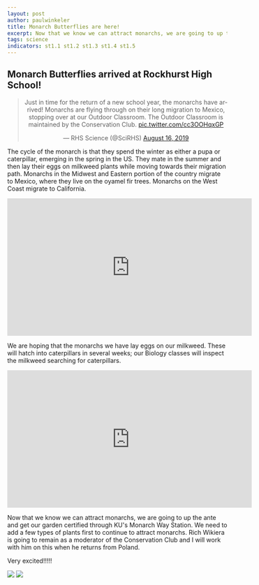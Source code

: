 ```yaml
---
layout: post
author: paulwinkeler
title: Monarch Butterflies are here!
excerpt: Now that we know we can attract monarchs, we are going to up the ante and get our garden certified through KU's Monarch Way Station.  We need to add a few types of plants first to continue to attract monarchs. Very exciting!!!!!
tags: science 
indicators: st1.1 st1.2 st1.3 st1.4 st1.5
---
```


## Monarch Butterflies arrived at Rockhurst High School!
<center>
<blockquote class="twitter-tweet"><p lang="en" dir="ltr">Just in time for the return of a new school year, the monarchs have arrived! Monarchs are flying through on their long migration to Mexico, stopping over at our Outdoor Classroom. The Outdoor Classroom is maintained by the Conservation Club. <a href="https://t.co/cc3OOHqxGP">pic.twitter.com/cc3OOHqxGP</a></p>&mdash; RHS Science (@SciRHS) <a href="https://twitter.com/SciRHS/status/1162342036969644033?ref_src=twsrc%5Etfw">August 16, 2019</a></blockquote> <script async src="https://platform.twitter.com/widgets.js" charset="utf-8"></script></center>

The cycle of the monarch is that they spend the winter as either a pupa or caterpillar, emerging in the spring in the US.  They mate in the summer and then lay their eggs on milkweed plants while moving towards their migration path.  Monarchs in the Midwest and Eastern portion of the country migrate to Mexico, where they live on the oyamel fir trees.  Monarchs on the West Coast migrate to California.  
<center>
<iframe width="560" height="315" src="https://www.youtube.com/embed/1oOZMAn207Y" frameborder="0" allow="accelerometer; autoplay; encrypted-media; gyroscope; picture-in-picture" allowfullscreen></iframe></center>

We are hoping that the monarchs we have lay eggs on our milkweed.  These will hatch into caterpillars in several weeks; our Biology classes will inspect the milkweed searching for caterpillars.  
<center>
<iframe width="560" height="315" src="https://www.youtube.com/embed/V6SSyyc4vE4" frameborder="0" allow="accelerometer; autoplay; encrypted-media; gyroscope; picture-in-picture" allowfullscreen></iframe></center>

Now that we know we can attract monarchs, we are going to up the ante and get our garden certified through KU's Monarch Way Station.  We need to add a few types of plants first to continue to attract monarchs.  Rich Wikiera is going to remain as a moderator of the Conservation Club and I will work with him on this when he returns from Poland.

Very excited!!!!!

<div class="flex-wrapper">
    <img src="{{ site.baseurl }}/img/Monarch1.jpg">
    <img src="{{ site.baseurl }}/img/Monarch2.jpg">
</div>
